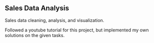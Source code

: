 ## Sales Data Analysis

Sales data cleaning, analysis, and visualization.

Followed a youtube tutorial for this project, but implemented my own solutions on the given tasks.
